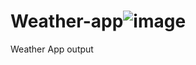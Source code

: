 # Weather-app![image](https://user-images.githubusercontent.com/86118583/162609457-2bf72578-e6d4-4035-a3ed-056b421f1136.png)
Weather App output

